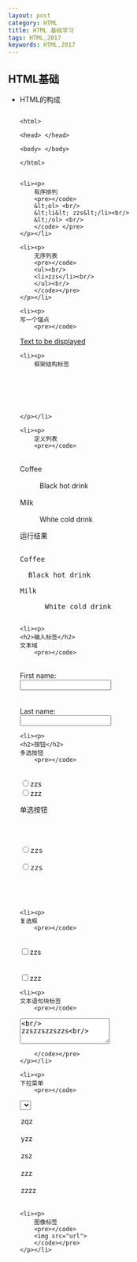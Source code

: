 ```yaml
---
layout: post
category: HTML
title: HTML 基础学习 
tags: HTML,2017
keywords: HTML,2017
---
```

<h2>HTML基础</h2>
<ul>
	<li><p>
	HTML的构成
		<pre><code>
&lt;html&gt;		   <br/>
&lt;head&gt; &lt;/head> <br/> 
&lt;body&gt; &lt;/body> <br/>
&lt;/html>
		</code></pre>
	</p></li>

	<li><p>
		有序排列
		<pre></code>
		&lt;ol> <br/>
		&lt;li&lt; zzs&lt;/li><br/>
		&lt;/ol> <br/>
		</code> </pre>
	</p></li>

	<li><p>
		无序列表
		<pre></code>
		<ul><br/>
		<li>zzs</li><br/>
		</ul><br/>
		</code></pre>
	</p></li>

	<li><p>
	写一个锚点
		<pre></code>
<a href="网站地址">Text to be displayed</a>
		</code></pre>
	</p></li>

	<li><p>
		框架结构标签
<pre></code><br/>
<ifram e src="相对路径"><br/>
</code></pre>
	</p></li>

	<li><p>
		定义列表
		<pre></code>
<dl><br/>
<dt>Coffee</dt><br/>
<dd>Black hot drink</dd><br/>
<dt>Milk</dt><br/>
<dd>White cold drink</dd>
</dl>
		</code></pre>
		运行结果
		<pre></code>
Coffee<br/>
&nbsp;&nbsp;Black hot drink<br/>
Milk<br/>
&nbsp;&nbsp;	White cold drink
		</code></pre>
	</p></li>

	<li><p>
	<h2>输入标签</h2>
	文本域
		<pre></code>
<form><br/>
First name:<br/>
<input type="text" name="firstname"><br/>
<br><br/>
Last name:<br/>
<input type="test" name="lastname"><br/>
</form>
		</code></pre>
	</p></li>

	<li><p>
	<h2>按钮</h2>
	多选按钮
		<pre></code>
<form><br/>
<input type="radio" >zzs<br/>
<input type="radio" >zzz<br/>
</form>
		</code></pre>
		单选按钮
		<pre></code>
<form><br/>
<input type="radio" name="sex">zzs<br/>
<input type="radio" name="sex">zzs<br/>
</form>
		</code></pre>
	</p></li>

	<li><p>
	复选框
		<pre></code>
<form><br/>
<input type="checkbox" >zzs<br/>
<br><br/>
<input type="checkbox" >zzz<br/>
</form>
		</code></pre>
	</p></li>

	<li><p>
	文本语句块标签
		<pre></code>
<textarea rows="3" cols="20"><br/>
zzszzszzszzs<br/>
</textarea>
		</code></pre>
	</p></li>

	<li><p>
	下拉菜单
		<pre></code>
<select><br/>
  <option >zqz</option><br/>
  <option >yzz</option><br/>
  <option >zsz</option><br/>
  <option >zzz</option><br/>
  <option >zzzz</option><br/>
</select>
		</code></pre>
	</p></li>

	<li><p>
		图像标签
		<pre></code>
		<img src="url">
		</code></pre>
	</p></li>




</ul>
